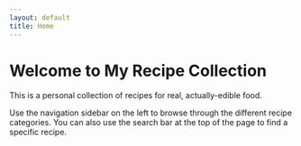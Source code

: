 ```yaml
---
layout: default
title: Home
---
```

# Welcome to My Recipe Collection

This is a personal collection of recipes for real, actually-edible food.

Use the navigation sidebar on the left to browse through the different recipe categories. 
You can also use the search bar at the top of the page to find a specific recipe.